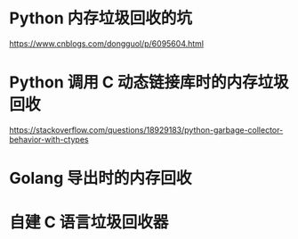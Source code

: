 # Python 内存垃圾回收的坑
https://www.cnblogs.com/dongguol/p/6095604.html



# Python 调用 C 动态链接库时的内存垃圾回收
https://stackoverflow.com/questions/18929183/python-garbage-collector-behavior-with-ctypes

# Golang 导出时的内存回收


# 自建 C 语言垃圾回收器










